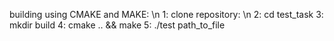 building using CMAKE and MAKE: \n
1: clone repository: \n
2: cd test_task 
3: mkdir build
4: cmake .. && make
5: ./test path_to_file







